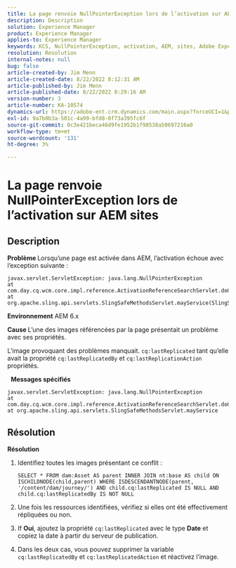```yaml
---
title: La page renvoie NullPointerException lors de l’activation sur AEM sites
description: Description
solution: Experience Manager
product: Experience Manager
applies-to: Experience Manager
keywords: KCS, NullPointerException, activation, AEM, sites, Adobe Experience Manager, 6.x
resolution: Resolution
internal-notes: null
bug: false
article-created-by: Jim Menn
article-created-date: 8/22/2022 8:12:31 AM
article-published-by: Jim Menn
article-published-date: 8/22/2022 8:29:16 AM
version-number: 3
article-number: KA-10574
dynamics-url: https://adobe-ent.crm.dynamics.com/main.aspx?forceUCI=1&pagetype=entityrecord&etn=knowledgearticle&id=3420272b-f221-ed11-b83e-0022480866ad
exl-id: 9a7b0b3a-501c-4a99-bfd8-0f73a395fc6f
source-git-commit: 0c3e421beca46d9fe1952b1f98538a50697216a0
workflow-type: tm+mt
source-wordcount: '131'
ht-degree: 3%

---
```


# La page renvoie NullPointerException lors de l’activation sur AEM sites

## Description


<b>Problème </b>
Lorsqu’une page est activée dans AEM, l’activation échoue avec l’exception suivante :


```
javax.servlet.ServletException: java.lang.NullPointerException
at com.day.cq.wcm.core.impl.reference.ActivationReferenceSearchServlet.doGet(ActivationReferenceSearchServlet.java:175)
at org.apache.sling.api.servlets.SlingSafeMethodsServlet.mayService(SlingSafeMethodsServlet.java:269)
```


<b>Environnement</b>
AEM 6.x

<b>Cause </b>
L’une des images référencées par la page présentait un problème avec ses propriétés.

L’image provoquant des problèmes manquait. `cq:lastReplicated` tant qu’elle avait la propriété `cq:lastReplicatedBy` et `cq:lastReplicationAction` propriétés.

 
<b>Messages spécifiés</b>


```
javax.servlet.ServletException: java.lang.NullPointerException
at com.day.cq.wcm.core.impl.reference.ActivationReferenceSearchServlet.doGet
at org.apache.sling.api.servlets.SlingSafeMethodsServlet.mayService
```



## Résolution


<b>Résolution</b>

1. Identifiez toutes les images présentant ce conflit :

   ```
   SELECT * FROM dam:Asset AS parent INNER JOIN nt:base AS child ON ISCHILDNODE(child,parent) WHERE ISDESCENDANTNODE(parent, '/content/dam/journey/') AND child.cq:lastReplicated IS NULL AND child.cq:lastReplicatedBy IS NOT NULL
   ```

2. Une fois les ressources identifiées, vérifiez si elles ont été effectivement répliquées ou non.
3. If <b>Oui</b>, ajoutez la propriété `cq:lastReplicated` avec le type <b>Date</b> et copiez la date à partir du serveur de publication.
4. Dans les deux cas, vous pouvez supprimer la variable `cq:lastReplicatedBy` et `cq:lastReplicatedAction` et réactivez l’image.
